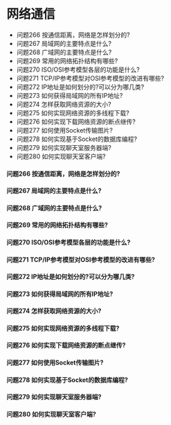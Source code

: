 网络通信
========
- 问题266 按通信距离，网络是怎样划分的?
- 问题267 局域网的主要特点是什么?
- 问题268 广域网的主要特点是什么?
- 问题269 常用的网络拓扑结构有哪些?
- 问题270 ISO/OSI参考模型各层的功能是什么?
- 问题271 TCP/IP参考模型对OSI参考模型的改进有哪些?
- 问题272 IP地址是如何划分的?可以分为哪几类?
- 问题273 如何获得局域网的所有IP地址?
- 问题274 怎样获取网络资源的大小? 
- 问题275 如何实现网络资源的多线程下载?
- 问题276 如何实现下载网络资源的断点继传?
- 问题277 如何使用Socket传输图片?
- 问题278 如何实现基于Socket的数据库编程?
- 问题279 如何实现聊天室服务器端? 
- 问题280 如何实现聊天室客户端?

#### 问题266 按通信距离，网络是怎样划分的?
#### 问题267 局域网的主要特点是什么?
#### 问题268 广域网的主要特点是什么?
#### 问题269 常用的网络拓扑结构有哪些?
#### 问题270 ISO/OSI参考模型各层的功能是什么?
#### 问题271 TCP/IP参考模型对OSI参考模型的改进有哪些?
#### 问题272 IP地址是如何划分的?可以分为哪几类?
#### 问题273 如何获得局域网的所有IP地址?
#### 问题274 怎样获取网络资源的大小? 
#### 问题275 如何实现网络资源的多线程下载?
#### 问题276 如何实现下载网络资源的断点继传?
#### 问题277 如何使用Socket传输图片?
#### 问题278 如何实现基于Socket的数据库编程?
#### 问题279 如何实现聊天室服务器端? 
#### 问题280 如何实现聊天室客户端?












